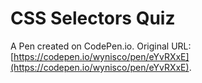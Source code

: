 # CSS Selectors Quiz 

A Pen created on CodePen.io. Original URL: [https://codepen.io/wynisco/pen/eYvRXxE](https://codepen.io/wynisco/pen/eYvRXxE).


